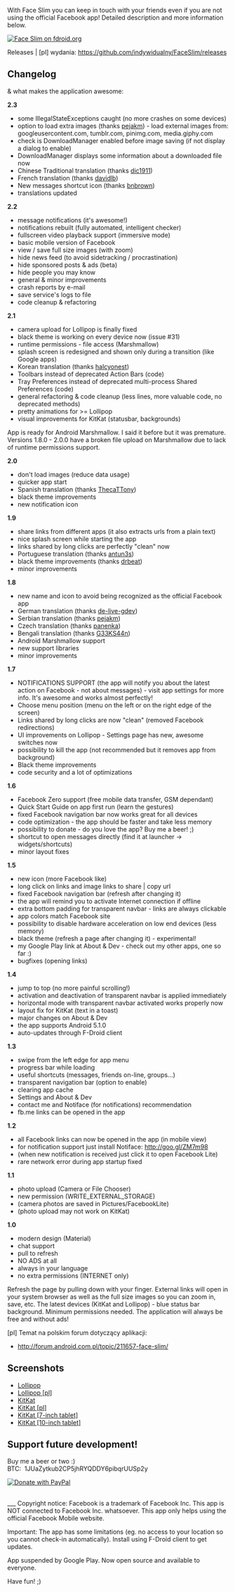 With Face Slim you can keep in touch with your friends even if you are not using the official Facebook app! Detailed description and more information below.

[![Face Slim on fdroid.org](https://camo.githubusercontent.com/7df0eafa4433fa4919a56f87c3d99cf81b68d01c/68747470733a2f2f662d64726f69642e6f72672f77696b692f696d616765732f632f63342f462d44726f69642d627574746f6e5f617661696c61626c652d6f6e2e706e67 "Download from fdroid.org")](https://f-droid.org/app/org.indywidualni.fblite)

Releases | [pl] wydania: https://github.com/indywidualny/FaceSlim/releases

## Changelog
& what makes the application awesome:

**2.3**
* some IllegalStateExceptions caught (no more crashes on some devices)
* option to load extra images (thanks [pejakm](https://github.com/pejakm)) - load external images from: googleusercontent.com, tumblr.com, pinimg.com, media.giphy.com
* check is DownloadManager enabled before image saving (if not display a dialog to enable)
* DownloadManager displays some information about a downloaded file now
* Chinese Traditional translation (thanks [dic1911](https://github.com/dic1911))
* French translation (thanks [davidlb](https://github.com/davidlb))
* New messages shortcut icon (thanks [bnbrown](https://github.com/bnbrown))
* translations updated

**2.2**
* message notifications (it's awesome!)
* notifications rebuilt (fully automated, intelligent checker)
* fullscreen video playback support (immersive mode)
* basic mobile version of Facebook
* view / save full size images (with zoom)
* hide news feed (to avoid sidetracking / procrastination)
* hide sponsored posts & ads (beta)
* hide people you may know
* general & minor improvements
* crash reports by e-mail
* save service's logs to file
* code cleanup & refactoring

**2.1**
* camera upload for Lollipop is finally fixed
* black theme is working on every device now (issue #31)
* runtime permissions - file access (Marshmallow)
* splash screen is redesigned and shown only during a transition (like Google apps)
* Korean translation (thanks [halcyonest](https://github.com/halcyonest))
* Toolbars instead of deprecated Action Bars (code)
* Tray Preferences instead of deprecated multi-process Shared Preferences (code)
* general refactoring & code cleanup (less lines, more valuable code, no deprecated methods)
* pretty animations for >= Lollipop
* visual improvements for KitKat (statusbar, backgrounds)

App is ready for Android Marshmallow. I said it before but it was premature. Versions 1.8.0 - 2.0.0 have a broken file upload on Marshmallow due to lack of runtime permissions support.

**2.0**
* don't load images (reduce data usage)
* quicker app start
* Spanish translation (thanks [ThecaTTony](https://github.com/ThecaTTony))
* black theme improvements
* new notification icon

**1.9**
* share links from different apps (it also extracts urls from a plain text)
* nice splash screen while starting the app
* links shared by long clicks are perfectly "clean" now
* Portuguese translation (thanks [antun3s](https://github.com/antun3s))
* black theme improvements (thanks [drbeat](https://github.com/drbeat))
* minor improvements

**1.8**
* new name and icon to avoid being recognized as the official Facebook app
* German translation (thanks [de-live-gdev](https://github.com/de-live-gdev))
* Serbian translation (thanks [pejakm](https://github.com/pejakm))
* Czech translation (thanks [panenka](https://github.com/panenka))
* Bengali translation (thanks [G33KS44n](https://github.com/G33KS44n))
* Android Marshmallow support
* new support libraries
* minor improvements

**1.7**
* NOTIFICATIONS SUPPORT (the app will notify you about the latest action on Facebook - not about messages) - visit app settings for more info. It's awesome and works almost perfectly!
* Choose menu position (menu on the left or on the right edge of the screen)
* Links shared by long clicks are now "clean" (removed Facebook redirections)
* UI improvements on Lollipop - Settings page has new, awesome switches now
* possibility to kill the app (not recommended but it removes app from background)
* Black theme improvements
* code security and a lot of optimizations

**1.6**
* Facebook Zero support (free mobile data transfer, GSM dependant)
* Quick Start Guide on app first run (learn the gestures)
* fixed Facebook navigation bar now works great for all devices
* code optimization - the app should be faster and take less memory
* possibility to donate - do you love the app? Buy me a beer! ;)
* shortcut to open messages directly (find it at launcher -> widgets/shortcuts)
* minor layout fixes

**1.5**
* new icon (more Facebook like)
* long click on links and image links to share | copy url
* fixed Facebook navigation bar (refresh after changing it)
* the app will remind you to activate Internet connection if offline
* extra bottom padding for transparent navbar - links are always clickable
* app colors match Facebook site
* possibility to disable hardware acceleration on low end devices (less memory)
* black theme (refresh a page after changing it) - experimental!
* my Google Play link at About & Dev - check out my other apps, one so far :)
* bugfixes (opening links)

**1.4**
* jump to top (no more painful scrolling!)
* activation and deactivation of transparent navbar is applied immediately
* horizontal mode with transparent navbar activated works properly now
* layout fix for KitKat (text in a toast)
* major changes on About & Dev
* the app supports Android 5.1.0
* auto-updates through F-Droid client

**1.3**
* swipe from the left edge for app menu
* progress bar while loading
* useful shortcuts (messages, friends on-line, groups...)
* transparent navigation bar (option to enable)
* clearing app cache
* Settings and About & Dev
* contact me and Notiface (for notifications) recommendation
* fb.me links can be opened in the app

**1.2**
* all Facebook links can now be opened in the app (in mobile view)
* for notification support just install Notiface: http://goo.gl/ZM7m98
* (when new notification is received just click it to open Facebook Lite)
* rare network error during app startup fixed

**1.1**
* photo upload (Camera or File Chooser)
* new permission (WRITE_EXTERNAL_STORAGE)
* (camera photos are saved in Pictures/FacebookLite)
* (photo upload may not work on KitKat)

**1.0**
* modern design (Material)
* chat support
* pull to refresh
* NO ADS at all
* always in your language
* no extra permissions (INTERNET only)

Refresh the page by pulling down with your finger. External links will open in your system browser as well as the full size images so you can zoom in, save, etc. The latest devices (KitKat and Lollipop) - blue status bar background. Minimum permissions needed. The application will always be free and without ads!

[pl] Temat na polskim forum dotyczący aplikacji:
* http://forum.android.com.pl/topic/211657-face-slim/

## Screenshots

* [Lollipop]( https://www.dropbox.com/s/4s0x88sp49hxm4n/en_Lollipop_2015-01-06.png)
* [Lollipop [pl]]( https://www.dropbox.com/s/jgcpnrwqk3gm7qz/pl_Lollipop_2015-01-06.png)
* [KitKat](https://www.dropbox.com/s/qd7qw8zucplob9o/kitkat_adv.png)
* [KitKat [pl]](https://www.dropbox.com/s/stnpvxgk6gb7t1x/Screenshot_20150106_211529.png)
* [KitKat [7-inch tablet]](https://www.dropbox.com/s/ztl1490p2mhbb5f/7_inch_tablet.png)
* [KitKat [10-inch tablet]]( https://www.dropbox.com/s/g9be7kj1bp54pr5/10_inch_tablet.png)

## Support future development!
Buy me a beer or two :)<br />
BTC:&nbsp;  1JUaZytkub2CP5jhRYQDDY6pibqrUUSp2y

[![Donate with PayPal](https://www.paypalobjects.com/en_US/GB/i/btn/btn_donateCC_LG.gif "Donate with PayPal")](https://www.paypal.com/cgi-bin/webscr?cmd=_donations&business=koras%2eevil%40gmail%2ecom&lc=GB&item_name=Krzysztof%20Grabowski&currency_code=USD&bn=PP%2dDonationsBF%3abtn_donateCC_LG%2egif%3aNonHosted)


<br />
___
Copyright notice: Facebook is a trademark of Facebook Inc. This app is NOT connected to Facebook Inc. whatsoever. This app only helps using the official Facebook Mobile website.

Important: The app has some limitations (eg. no access to your location so you cannot check-in automatically). Install using F-Droid client to get updates.

App suspended by Google Play.
Now open source and available to everyone.

Have fun! ;)
